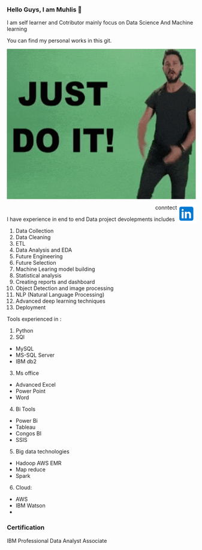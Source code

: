 ### Hello Guys, I am Muhlis 👋
I am self learner and Cotributor mainly focus on Data Science And Machine learning

You can find my personal works in this git.

<img src="images/giphy.gif"  width="600" height="400" align="center"></img>

<a href="https://www.linkedin.com/in/muhliscm/"><img src="images/icons8-linkedin-240.png" alt="LinkedIn Profile" width="50" height="50" align="right"></img></a>
<p align="right">conntect</p>
 
I have experience in end to end Data project devolepments includes

1. Data Collection
2. Data Cleaning
3. ETL
4. Data Analysis and EDA
5. Future Engineering
6. Future Selection
7. Machine Learing model building
8. Statistical analysis
9. Creating reports and dashboard
10. Object Detection and image processing
11. NLP (Natural Language Processing)
12. Advanced deep learning techniques
13. Deployment


Tools experienced in :

1. Python 
2. SQl 
  * MySQL
  * MS-SQL Server
  * IBM db2
3. Ms office 
  * Advanced Excel
  * Power Point
  * Word

4. Bi Tools
  - Power Bi
  - Tableau
  - Congos BI
  - SSIS

5. Big data technologies
  - Hadoop AWS EMR 
  - Map reduce
  - Spark
  
 6. Cloud:
   - AWS
   - IBM Watson
   - 
### Certification 
 IBM Professional Data Analyst Associate
<!--
**Muhliscm/Muhliscm** is a ✨ _special_ ✨ repository because its `README.md` (this file) appears on your GitHub profile.

Here are some ideas to get you started:

- 🔭 I’m currently working on ...
- 🌱 I’m currently learning ...
- 👯 I’m looking to collaborate on ...
- 🤔 I’m looking for help with ...
- 💬 Ask me about ...
- 📫 How to reach me: ...
- 😄 Pronouns: ...
- ⚡ Fun fact: ...
-->
